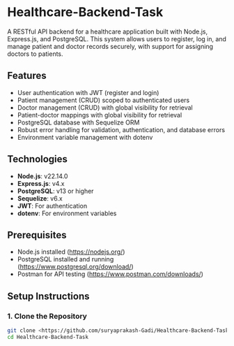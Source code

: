 # Healthcare-Backend-Task

A RESTful API backend for a healthcare application built with Node.js, Express.js, and PostgreSQL. This system allows users to register, log in, and manage patient and doctor records securely, with support for assigning doctors to patients.

## Features
- User authentication with JWT (register and login)
- Patient management (CRUD) scoped to authenticated users
- Doctor management (CRUD) with global visibility for retrieval
- Patient-doctor mappings with global visibility for retrieval
- PostgreSQL database with Sequelize ORM
- Robust error handling for validation, authentication, and database errors
- Environment variable management with dotenv

## Technologies
- **Node.js**: v22.14.0
- **Express.js**: v4.x
- **PostgreSQL**: v13 or higher
- **Sequelize**: v6.x
- **JWT**: For authentication
- **dotenv**: For environment variables

## Prerequisites
- Node.js installed (https://nodejs.org/)
- PostgreSQL installed and running (https://www.postgresql.org/download/)
- Postman for API testing (https://www.postman.com/downloads/)

## Setup Instructions

### 1. Clone the Repository
```bash
git clone <https://github.com/suryaprakash-Gadi/Healthcare-Backend-Task.git>
cd Healthcare-Backend-Task